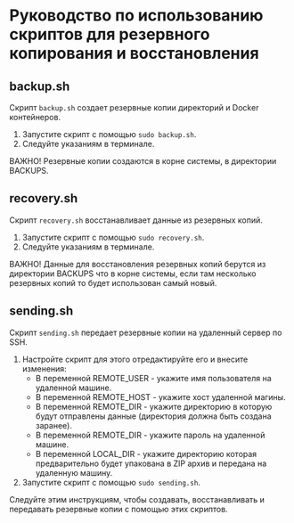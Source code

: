 # Руководство по использованию скриптов для резервного копирования и восстановления

## backup.sh

Скрипт `backup.sh` создает резервные копии директорий и Docker контейнеров.

1. Запустите скрипт с помощью `sudo backup.sh`.
2. Следуйте указаниям в терминале.

ВАЖНО! Резервные копии создаются в корне системы, в директории BACKUPS.

## recovery.sh

Скрипт `recovery.sh` восстанавливает данные из резервных копий.

1. Запустите скрипт с помощью `sudo recovery.sh`.
2. Следуйте указаниям в терминале.

ВАЖНО! Данные для восстановления резервных копий берутся из директории BACKUPS что в корне системы, если там несколько резервных копий то будет использован самый новый.

## sending.sh

Скрипт `sending.sh` передает резервные копии на удаленный сервер по SSH.

1. Настройте скрипт для этого отредактируйте его и внесите изменения:
   - В переменной REMOTE_USER - укажите имя пользователя на удаленной машине.
   - В переменной REMOTE_HOST - укажите хост удаленной магины.
   - В переменной REMOTE_DIR - укажите директорию в которую будут отправлены данные (директория должна быть создана заранее).
   - В переменной REMOTE_DIR - укажите пароль на удаленной машине.
   - В переменной LOCAL_DIR - укажите директорию которая предварительно будет упакована в ZIP архив и передана на удаленную машину.
2. Запустите скрипт с помощью `sudo sending.sh`.

Следуйте этим инструкциям, чтобы создавать, восстанавливать и передавать резервные копии с помощью этих скриптов.